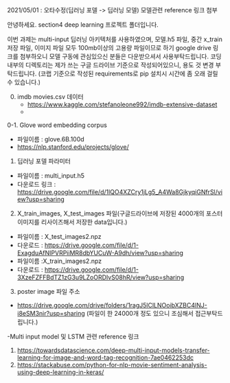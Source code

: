 2021/05/01 : 오타수정(딥러닝 포델 -> 딥러닝 모델)
             모델관련 reference 링크 첨부

안녕하세요. section4 deep learning 프로젝트 폴더입니다.

이번 과제는 multi-input 딥러닝 아키텍처를 사용하였으며, 
모델.h5 파일, 중간 x_train 저장 파일, 이미지 파일 모두 100mb이상의 고용량 파일이므로 
하기 google drive 링크를 첨부하오니 모델 구동에 관심있으신 분들은 다운받으셔서 사용부탁드립니다.
코딩 내부의 디렉토리는 제가 쓰는 구글 드라이브 기준으로 작성되어있으니, 용도 것 변경 부탁드립니다.
(코랩 기준으로 작성된 requirements로 pip 설치시 시간에 좀 오래 걸릴 수 있습니다.)

0. imdb movies.csv 데이터
   - https://www.kaggle.com/stefanoleone992/imdb-extensive-dataset
   - 
0-1. Glove word embedding corpus
   - 파일이름 : glove.6B.100d
   - https://nlp.stanford.edu/projects/glove/

1. 딥러닝 포델 파라미터 
  - 파일이름 : multi_input.h5
  - 다운로드 링크 : https://drive.google.com/file/d/1lQO4XZCry1jLg5_A4Wa8GjkyqiGNfrSl/view?usp=sharing
2. X_train_images, X_test_images 파일(구글드라이브에 저장된 4000개의 포스터 이미지를 리사이즈해서 저장한 data입니다.)
  - 파일이름 : X_test_images2.npz
  - 다운로드 : https://drive.google.com/file/d/1-ExagduAfNIPVRPiiMR8dbYUCuW-A9dh/view?usp=sharing
  - 파일이름 :X_train_images2.npz
  - 다운로드 : https://drive.google.com/file/d/1-3XzeFZFFBdTZ1zG3u9LZoORDIvS08hR/view?usp=sharing
3. poster image 파일 주소
  - https://drive.google.com/drive/folders/1ragJ5lClLNOoibXZBC4lNJ-i8eSM3nir?usp=sharing
    (파일이 한 24000개 정도 있으니 조심해서 접근부탁드립니다.)
    
-Multi input model 및 LSTM 관련 reference 링크

1. https://towardsdatascience.com/deep-multi-input-models-transfer-learning-for-image-and-word-tag-recognition-7ae0462253dc
2. https://stackabuse.com/python-for-nlp-movie-sentiment-analysis-using-deep-learning-in-keras/
